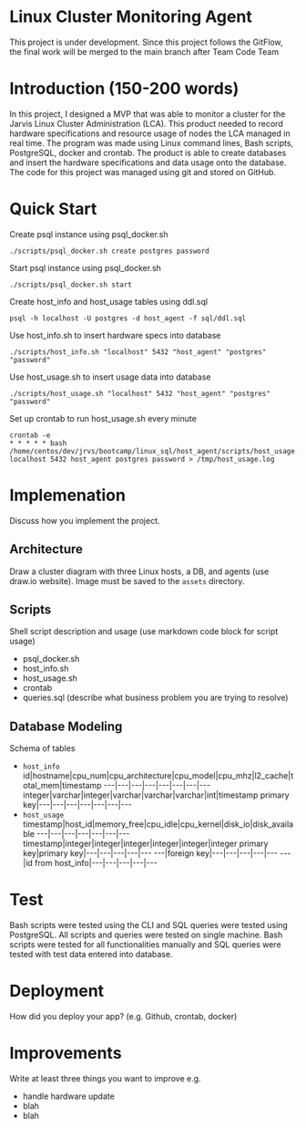 # Linux Cluster Monitoring Agent
This project is under development. Since this project follows the GitFlow, the final work will be merged to the main branch after Team Code Team
# Introduction (150-200 words)
In this project, I designed a MVP that was able to monitor a cluster for the Jarvis Linux Cluster Administration (LCA). This product needed to record hardware specifications and resource usage of nodes the LCA managed in real time. The program was made using Linux command lines, Bash scripts, PostgreSQL, docker and crontab. The product is able to create databases and insert the hardware specifications and data usage onto the database. The code for this project was managed using git and stored on GitHub.

# Quick Start
Create psql instance using psql_docker.sh
```
./scripts/psql_docker.sh create postgres password
```
Start psql instance using psql_docker.sh
```
./scripts/psql_docker.sh start
```
Create host_info and host_usage tables using ddl.sql
```
psql -h localhost -U postgres -d host_agent -f sql/ddl.sql
```
Use host_info.sh to insert hardware specs into database
```
./scripts/host_info.sh "localhost" 5432 "host_agent" "postgres" "password"
```
Use host_usage.sh to insert usage data into database
```
./scripts/host_usage.sh "localhost" 5432 "host_agent" "postgres" "password"
```
Set up crontab to run host_usage.sh every minute
```
crontab -e
* * * * * bash /home/centos/dev/jrvs/bootcamp/linux_sql/host_agent/scripts/host_usage.sh localhost 5432 host_agent postgres password > /tmp/host_usage.log
```

# Implemenation
Discuss how you implement the project.
## Architecture
Draw a cluster diagram with three Linux hosts, a DB, and agents (use draw.io website). Image must be saved to the `assets` directory.

## Scripts
Shell script description and usage (use markdown code block for script usage)
- psql_docker.sh
- host_info.sh
- host_usage.sh
- crontab
- queries.sql (describe what business problem you are trying to resolve)

## Database Modeling
Schema of tables
- `host_info`
id|hostname|cpu_num|cpu_architecture|cpu_model|cpu_mhz|l2_cache|total_mem|timestamp
---|---|---|---|---|---|---|---
integer|varchar|integer|varchar|varchar|varchar|int|timestamp
primary key|---|---|---|---|---|---|---
- `host_usage`
timestamp|host_id|memory_free|cpu_idle|cpu_kernel|disk_io|disk_available
---|---|---|---|---|---|---
timestamp|integer|integer|integer|integer|integer|integer
primary key|primary key|---|---|---|---|---
---|foreign key|---|---|---|---|---
---|id from host_info|---|---|---|---|---

# Test
Bash scripts were tested using the CLI and SQL queries were tested using PostgreSQL. All scripts and queries were tested on single machine. Bash scripts were tested for all functionalities manually and SQL queries were tested with test data entered into database.

# Deployment
How did you deploy your app? (e.g. Github, crontab, docker)

# Improvements
Write at least three things you want to improve 
e.g. 
- handle hardware update 
- blah
- blah
